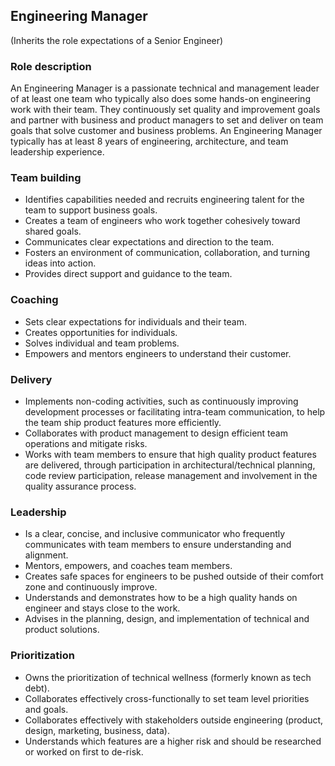 Engineering Manager
--------
(Inherits the role expectations of a Senior Engineer)

### Role description
An Engineering Manager is a passionate technical and management leader of at least one team who typically also does some hands-on engineering work with their team. They continuously set quality and improvement goals and partner with business and product managers to set and deliver on team goals that solve customer and business problems. An Engineering Manager typically has at least 8 years of engineering, architecture, and team leadership experience.

### Team building
* Identifies capabilities needed and recruits engineering talent for the team to support business goals.
* Creates a team of engineers who work together cohesively toward shared goals.
* Communicates clear expectations and direction to the team.
* Fosters an environment of communication, collaboration, and turning ideas into action.
* Provides direct support and guidance to the team.

### Coaching
* Sets clear expectations for individuals and their team.
* Creates opportunities for individuals.
* Solves individual and team problems.
* Empowers and mentors engineers to understand their customer.

### Delivery
* Implements non-coding activities, such as continuously improving development processes or facilitating intra-team communication, to help the team ship product features more efficiently.
* Collaborates with product management to design efficient team operations and mitigate risks.
* Works with team members to ensure that high quality product features are delivered, through participation in architectural/technical planning, code review participation, release management and involvement in the quality assurance process.

### Leadership
* Is a clear, concise, and inclusive communicator who frequently communicates with team members to ensure understanding and alignment.
* Mentors, empowers, and coaches team members.
* Creates safe spaces for engineers to be pushed outside of their comfort zone and continuously improve.
* Understands and demonstrates how to be a high quality hands on engineer and stays close to the work.
* Advises in the planning, design, and implementation of technical and product solutions.

### Prioritization
* Owns the prioritization of technical wellness (formerly known as tech debt).
* Collaborates effectively cross-functionally to set team level priorities and goals.
* Collaborates effectively with stakeholders outside engineering (product, design, marketing, business, data).
* Understands which features are a higher risk and should be researched or worked on first to de-risk.
